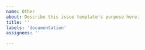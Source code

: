 ```yaml
---
name: Other
about: Describe this issue template's purpose here.
title: ''
labels: 'documentation'
assignees: ''

---
```



